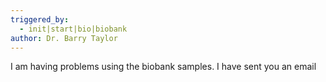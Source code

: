 ```yaml
---
triggered_by:
  - init|start|bio|biobank
author: Dr. Barry Taylor
---
```

I am having problems using the biobank samples. I have sent you an email
